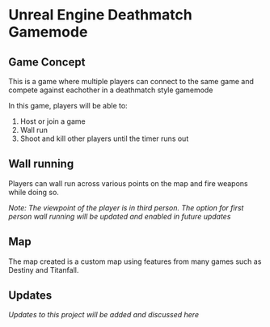 # Unreal Engine Deathmatch Gamemode

## Game Concept

This is a game where multiple players can connect to the same game and compete against eachother in a deathmatch style gamemode

In this game, players will be able to:

1. Host or join a game
2. Wall run
3. Shoot and kill other players until the timer runs out


## Wall running

Players can wall run across various points on the map and fire weapons while doing so. 

*Note: The viewpoint of the player is in third person. The option for first person wall running will be updated and enabled in future updates*


## Map

The map created is a custom map using features from many games such as Destiny and Titanfall. 

## Updates

*Updates to this project will be added and discussed here*
